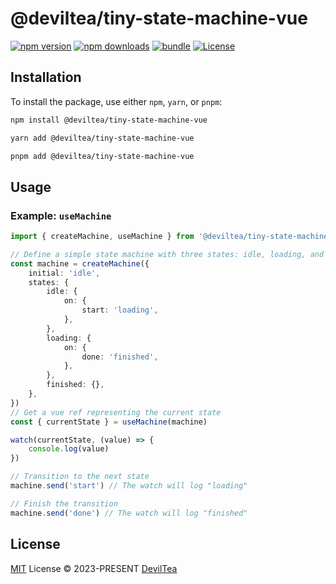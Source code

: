 # @deviltea/tiny-state-machine-vue

[![npm version][npm-version-src]][npm-version-href]
[![npm downloads][npm-downloads-src]][npm-downloads-href]
[![bundle][bundle-src]][bundle-href]
[![License][license-src]][license-href]

## Installation

To install the package, use either `npm`, `yarn`, or `pnpm`:

```bash
npm install @deviltea/tiny-state-machine-vue
```

```bash
yarn add @deviltea/tiny-state-machine-vue
```

```bash
pnpm add @deviltea/tiny-state-machine-vue
```

## Usage

### Example: `useMachine`

```typescript
import { createMachine, useMachine } from '@deviltea/tiny-state-machine-vue'

// Define a simple state machine with three states: idle, loading, and finished
const machine = createMachine({
	initial: 'idle',
	states: {
		idle: {
			on: {
				start: 'loading',
			},
		},
		loading: {
			on: {
				done: 'finished',
			},
		},
		finished: {},
	},
})
// Get a vue ref representing the current state
const { currentState } = useMachine(machine)

watch(currentState, (value) => {
	console.log(value)
})

// Transition to the next state
machine.send('start') // The watch will log "loading"

// Finish the transition
machine.send('done') // The watch will log "finished"
```

## License

[MIT](./LICENSE) License © 2023-PRESENT [DevilTea](https://github.com/DevilTea)

<!-- Badges -->

[npm-version-src]: https://img.shields.io/npm/v/@deviltea/tiny-state-machine-vue?style=flat&colorA=080f12&colorB=1fa669
[npm-version-href]: https://npmjs.com/package/@deviltea/tiny-state-machine-vue
[npm-downloads-src]: https://img.shields.io/npm/dm/@deviltea/tiny-state-machine-vue?style=flat&colorA=080f12&colorB=1fa669
[npm-downloads-href]: https://npmjs.com/package/@deviltea/tiny-state-machine-vue
[bundle-src]: https://img.shields.io/bundlephobia/minzip/@deviltea/tiny-state-machine-vue?style=flat&colorA=080f12&colorB=1fa669&label=minzip
[bundle-href]: https://bundlephobia.com/result?p=@deviltea/tiny-state-machine-vue
[license-src]: https://img.shields.io/github/license/DevilTea/tiny-state-machine.svg?style=flat&colorA=080f12&colorB=1fa669
[license-href]: https://github.com/DevilTea/tiny-state-machine/blob/main/LICENSE
